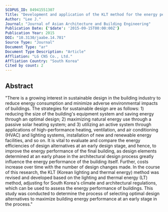 ```yaml
---
SCOPUS_ID: 84941551307
Title: "Development and application of the KLT method for the energy performance evaluation of non-residential buildings in the early design stage"
Author: "Lee J."
Journal: "Journal of Asian Architecture and Building Engineering"
Publication Date: {'$date': '2015-09-15T00:00:00Z'}
Publication Year: 2015
DOI: "10.3130/jaabe.14.701"
Source Type: "Journal"
Document Type: "ar"
Document Type Description: "Article"
Affliation: "LG CNS Co., Ltd."
Affliation Country: "South Korea"
Cited by count: 2
---
```


## Abstract
"There is a growing interest in sustainable design in the building industry to reduce energy consumption and minimize adverse environmental impacts of buildings. The strategies for sustainable design are as follows: 1) reducing the size of the building's equipment system and saving energy through an optimal design; 2) maximizing natural energy use through a passive solar heating system; and 3) utilizing an active system through applications of high-performance heating, ventilation, and air conditioning (HVAC) and lighting systems, installation of new and renewable energy facilities, and so on. It is vital to evaluate and compare the energy efficiencies of design alternatives at an early design stage, and hence, to improve the energy performance of the final building, as design elements determined at an early phase in the architectural design process greatly influence the energy performance of the building itself. Further, costs increase over time with the number of design changes made. In the course of this research, the KLT (Korean lighting and thermal energy) method was revised and developed based on the lighting and thermal energy (LT) method, adjusting for South Korea's climate and architectural regulations, which can be used to assess the energy performance of buildings. This study was conducted to determine the process of selecting optimal design alternatives to maximize building energy performance at an early stage in the process."
